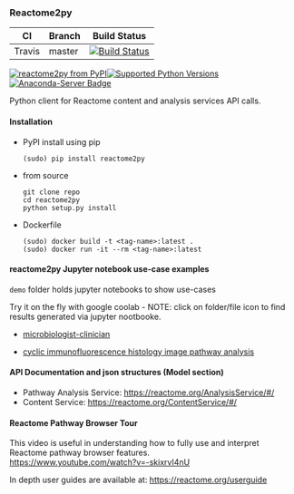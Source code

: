 
### Reactome2py 
CI | Branch  | Build Status
 ---|---------|-------------
 Travis | master  | [![Build Status](https://travis-ci.com/reactome/reactome2py.svg?branch=master)](https://travis-ci.com/reactome/reactome2py)

[![reactome2py from PyPI](https://img.shields.io/pypi/v/reactome2py.svg)](https://pypi.python.org/pypi/reactome2py/)[![Supported Python Versions](https://img.shields.io/pypi/pyversions/reactome2py.svg)](https://pypi.python.org/pypi/reactome2py/) 
[![Anaconda-Server Badge](https://anaconda.org/reactome/reactome2py/badges/version.svg)](https://anaconda.org/reactome/reactome2py)

Python client for Reactome content and analysis services API calls. 

#### Installation 

- PyPI install using pip 
    ``` 
    (sudo) pip install reactome2py 
    ```

- from source    
    ``` shell script
    git clone repo
    cd reactome2py
    python setup.py install 
    ```
- Dockerfile 
   ```
   (sudo) docker build -t <tag-name>:latest .
   (sudo) docker run -it --rm <tag-name>:latest
   ```

#### reactome2py Jupyter notebook use-case examples 

`demo` folder holds jupyter notebooks to show use-cases

Try it on the fly with google coolab - NOTE: click on folder/file icon to find results generated via jupyter nootbooke. 


* [microbiologist-clinician](https://colab.research.google.com/drive/1yOM9FC_hU2NbaoK_dyuVlNb605MkdFjW?usp=sharing)


* [cyclic immunofluorescence histology image pathway analysis](https://colab.research.google.com/drive/1OufIYapCWirfLsudpg0fw1OxD7KTud2y?usp=sharing)


#### API Documentation and json structures (Model section)

- Pathway Analysis Service: https://reactome.org/AnalysisService/#/
- Content Service: https://reactome.org/ContentService/#/

#### Reactome Pathway Browser Tour 

This video is useful in understanding how to fully use and interpret Reactome pathway browser features.  
https://www.youtube.com/watch?v=-skixrvI4nU

In depth user guides are available at: https://reactome.org/userguide
